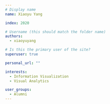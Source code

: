```yaml
---
# Display name
name: Xiaoyu Yang

index: 2020

# Username (this should match the folder name)
authors:
  - xiaoyuyang

# Is this the primary user of the site?
superuser: true

personal_url: ""

interests:
  - Information Visualization
  - Visual Analytics

user_groups:
  - Alumni
---
```

